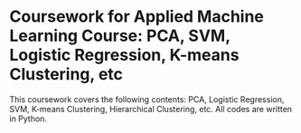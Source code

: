 # Coursework for Applied Machine Learning Course: PCA, SVM, Logistic Regression, K-means Clustering, etc
This coursework covers the following contents: PCA, Logistic Regression, SVM, K-means Clustering, Hierarchical Clustering, etc.
All codes are written in Python.
